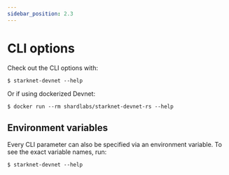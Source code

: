 ```yaml
---
sidebar_position: 2.3
---
```


# CLI options

Check out the CLI options with:

```
$ starknet-devnet --help
```

Or if using dockerized Devnet:

```
$ docker run --rm shardlabs/starknet-devnet-rs --help
```

## Environment variables

Every CLI parameter can also be specified via an environment variable. To see the exact variable names, run:

```
$ starknet-devnet --help
```
